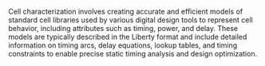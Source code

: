 Cell characterization involves creating accurate and efficient models of standard cell libraries used by various digital design tools to represent cell behavior, including attributes such as timing, power, and delay. These models are typically described in the Liberty format and include detailed information on timing arcs, delay equations, lookup tables, and timing constraints to enable precise static timing analysis and design optimization.
